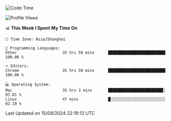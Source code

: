 <!--START_SECTION:waka-->
![Code Time](http://img.shields.io/badge/Code%20Time-2%2C632%20hrs%2041%20mins-blue)

![Profile Views](http://img.shields.io/badge/Profile%20Views-1-blue)

📊 **This Week I Spent My Time On** 

```text
🕑︎ Time Zone: Asia/Shanghai

💬 Programming Languages: 
Other                    35 hrs 50 mins      █████████████████████████   100.00 % 

🔥 Editors: 
Chrome                   35 hrs 50 mins      █████████████████████████   100.00 % 

💻 Operating System: 
Mac                      35 hrs 3 mins       ████████████████████████░   97.81 % 
Linux                    47 mins             █░░░░░░░░░░░░░░░░░░░░░░░░   02.19 % 
```


 Last Updated on 15/08/2024 22:19:13 UTC
<!--END_SECTION:waka-->